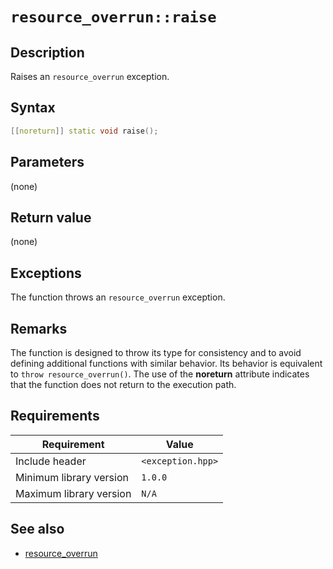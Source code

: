# `resource_overrun::raise`

## Description

Raises an `resource_overrun` exception.

## Syntax

```cpp
[[noreturn]] static void raise();
```

## Parameters

(none)

## Return value

(none)

## Exceptions

The function throws an `resource_overrun` exception.

## Remarks

The function is designed to throw its type for consistency and to avoid defining additional functions with similar behavior. Its behavior is 
equivalent to `throw resource_overrun()`. The use of the **noreturn** attribute indicates that the function does not return to the 
execution path.

## Requirements

| Requirement             | Value             |
|-------------------------|-------------------|
| Include header          | `<exception.hpp>` |
| Minimum library version | `1.0.0`           |
| Maximum library version | `N/A`             |

## See also

- [resource_overrun](resource_overrun.md)